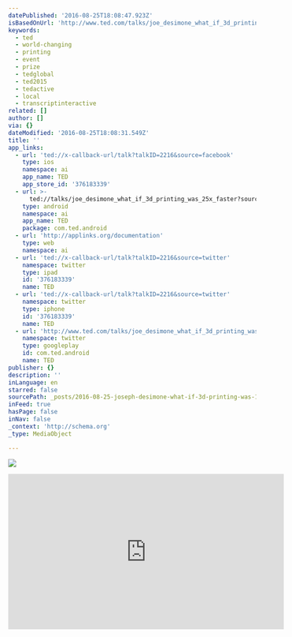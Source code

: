 ```yaml
---
datePublished: '2016-08-25T18:08:47.923Z'
isBasedOnUrl: 'http://www.ted.com/talks/joe_desimone_what_if_3d_printing_was_25x_faster'
keywords:
  - ted
  - world-changing
  - printing
  - event
  - prize
  - tedglobal
  - ted2015
  - tedactive
  - local
  - transcriptinteractive
related: []
author: []
via: {}
dateModified: '2016-08-25T18:08:31.549Z'
title: ''
app_links:
  - url: 'ted://x-callback-url/talk?talkID=2216&source=facebook'
    type: ios
    namespace: ai
    app_name: TED
    app_store_id: '376183339'
  - url: >-
      ted://talks/joe_desimone_what_if_3d_printing_was_25x_faster?source=facebook
    type: android
    namespace: ai
    app_name: TED
    package: com.ted.android
  - url: 'http://applinks.org/documentation'
    type: web
    namespace: ai
  - url: 'ted://x-callback-url/talk?talkID=2216&source=twitter'
    namespace: twitter
    type: ipad
    id: '376183339'
    name: TED
  - url: 'ted://x-callback-url/talk?talkID=2216&source=twitter'
    namespace: twitter
    type: iphone
    id: '376183339'
    name: TED
  - url: 'http://www.ted.com/talks/joe_desimone_what_if_3d_printing_was_25x_faster'
    namespace: twitter
    type: googleplay
    id: com.ted.android
    name: TED
publisher: {}
description: ''
inLanguage: en
starred: false
sourcePath: _posts/2016-08-25-joseph-desimone-what-if-3d-printing-was-100x-faster.md
inFeed: true
hasPage: false
inNav: false
_context: 'http://schema.org'
_type: MediaObject

---
```

![](https://the-grid-user-content.s3-us-west-2.amazonaws.com/96650715-6889-406c-88d8-b10751a0eafb.jpg)

<iframe src="http://cdn.embedly.com/widgets/media.html?src=https%3A%2F%2Fembed-ssl.ted.com%2Ftalks%2Fjoe_desimone_what_if_3d_printing_was_25x_faster.html&amp;url=http%3A%2F%2Fwww.ted.com%2Ftalks%2Fjoe_desimone_what_if_3d_printing_was_25x_faster&amp;image=http%3A%2F%2Fpe.tedcdn.com%2Fimages%2Fted%2F43b8401e2c1e9fc6ffba07a201caa1910e931273_240x180.jpg%3Flang%3Den&amp;key=b7d04c9b404c499eba89ee7072e1c4f7&amp;type=text%2Fhtml&amp;schema=ted" width="560" height="315" scrolling="no" frameborder="0" allowfullscreen="" style=""></iframe>